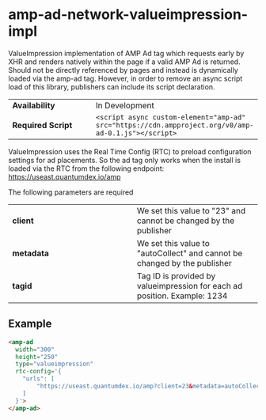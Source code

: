 <!---
Copyright 2020 The AMP HTML Authors. All Rights Reserved.

Licensed under the Apache License, Version 2.0 (the "License");
you may not use this file except in compliance with the License.
You may obtain a copy of the License at

      http://www.apache.org/licenses/LICENSE-2.0

Unless required by applicable law or agreed to in writing, software
distributed under the License is distributed on an "AS-IS" BASIS,
WITHOUT WARRANTIES OR CONDITIONS OF ANY KIND, either express or implied.
See the License for the specific language governing permissions and
limitations under the License.
-->

# amp-ad-network-valueimpression-impl

ValueImpression implementation of AMP Ad tag which requests early by XHR and renders natively within the page if a valid AMP Ad is returned. Should not be directly referenced by pages and instead is dynamically loaded via the amp-ad tag. However, in order to remove an async script load of this library, publishers can include its script declaration.

<table>
  <tr>
    <td class="col-fourty" width="50%"><strong>Availability</strong></td>
    <td>In Development</td>
  </tr>
  <tr>
    <td class="col-fourty"><strong>Required Script</strong></td>
    <td><code>&lt;script async custom-element="amp-ad" src="https://cdn.ampproject.org/v0/amp-ad-0.1.js">&lt;/script></code></td>
  </tr>
</table>

ValueImpression uses the Real Time Config (RTC) to preload configuration settings for ad placements. So the ad tag only works when the install is loaded via the RTC from the following endpoint: https://useast.quantumdex.io/amp

The following parameters are required

<table>
  <tr>
    <td class="col-fourty" width="50%"><strong>client</strong></td>
    <td>We set this value to "23" and cannot be changed by the publisher</td>
  </tr>
  <tr>
    <td class="col-fourty"><strong>metadata</strong></td>
    <td>We set this value to "autoCollect" and cannot be changed by the publisher</td>
  </tr>
  <tr>
    <td class="col-fourty"><strong>tagid</strong></td>
    <td>Tag ID is provided by valueimpression for each ad position. Example: 1234</td>
  </tr>
</table>

## Example

```html
<amp-ad
  width="300"
  height="250"
  type="valueimpression"
  rtc-config='{
    "urls": [
        "https://useast.quantumdex.io/amp?client=23&metadata=autoCollect&tagid=1234"
    ]
  }'>
</amp-ad>
```
